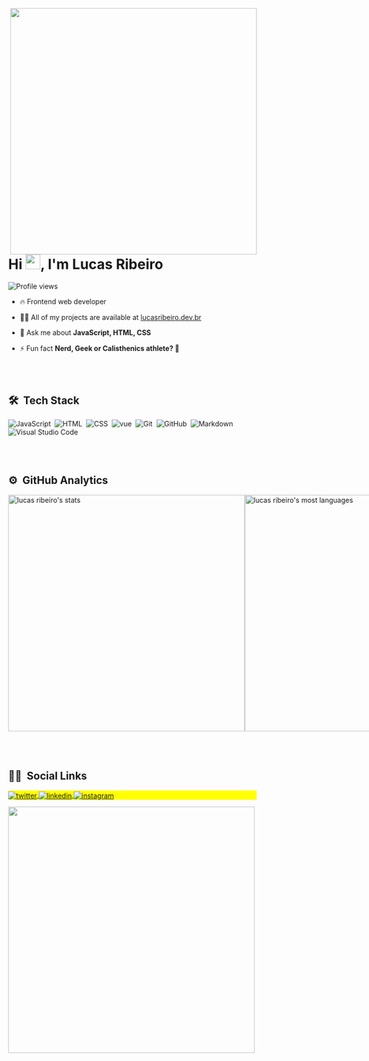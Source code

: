 
<img align="right" height="500em" src="https://pbs.twimg.com/media/FDR-rBhXIAEE3e3?format=jpg&name=medium"/>
<h1 align="left">Hi <img src="https://raw.githubusercontent.com/kaueMarques/kaueMarques/master/hi.gif" width="30px">, I'm Lucas Ribeiro</h1>
<p align="left"> <img src="https://komarev.com/ghpvc/?username=lukinhas711&color=blue" alt="Profile views" /> </p>

- 🔥 Frontend web developer

- 👨‍💻 All of my projects are available at [lucasribeiro.dev.br](https://lucasribeiro.dev.br)

- 💬 Ask me about **JavaScript, HTML, CSS**

- ⚡ Fun fact **Nerd, Geek or Calisthenics athlete? 🤷**

<br><br>

## 🛠 &nbsp;Tech Stack

![JavaScript](https://img.shields.io/badge/-JavaScript-05122A?style=flat&logo=javascript)&nbsp;
![HTML](https://img.shields.io/badge/-HTML-05122A?style=flat&logo=HTML5)&nbsp;
![CSS](https://img.shields.io/badge/-CSS-05122A?style=flat&logo=CSS3&logoColor=1572B6)&nbsp;
![vue](https://img.shields.io/badge/-Vue.js-05122A?style=flat&logo=vue.js)&nbsp;
![Git](https://img.shields.io/badge/-Git-05122A?style=flat&logo=git)&nbsp;
![GitHub](https://img.shields.io/badge/-GitHub-05122A?style=flat&logo=github)&nbsp;
![Markdown](https://img.shields.io/badge/-Markdown-05122A?style=flat&logo=markdown)&nbsp;
![Visual Studio Code](https://img.shields.io/badge/-Visual%20Studio%20Code-05122A?style=flat&logo=visual-studio-code&logoColor=007ACC)&nbsp;

<br><br>

## ⚙️ &nbsp;GitHub Analytics

<p style="display: flex;" align="left">
  <img width="480em" src="https://github-readme-stats.vercel.app/api?username=lukinhas711&show_icons=true&theme=prussian" alt="lucas ribeiro's stats"/>
  <img width="480em" src="https://github-readme-stats.vercel.app/api/top-langs/?username=lukinhas711&layout=compact&langs_count=7&theme=prussian" alt="lucas ribeiro's most languages"/>
</p>


<br><br>

## 👨‍🚀 &nbsp;Social Links

<p align="left" style="background:yellow">

<a href="https://twitter.com/luskadev" target="_blank">
  <img align="center" src="https://img.shields.io/badge/-luskadev-05122A?style=flat&logo=twitter" alt="twitter"/>  
</a>
<a href="https://linkedin.com/in/lucasribeirolr" target="_blank">
  <img align="center" src="https://img.shields.io/badge/-lucasribeiro-05122A?style=flat&logo=linkedin" alt="linkedin"/>
</a>
<a href="https://instagram.com/lks.711" target="_blank">
 <img align="center" src="https://img.shields.io/badge/-lks.711-05122A?style=flat&logo=instagram" alt="instagram"/>
</a>
<!-- <a href="https://youtube.com/" target="_blank">
 <img align="center" src="https://img.shields.io/badge/-user-05122A?style=flat&logo=youtube" alt="youtube"/>
</a> -->
</p>

<img width="500em" src="https://github-readme-twitter-gazf.vercel.app/api?id=luskadev&layout=wide&show_reply=off&show_retweet=off" />


<!--
**maykbrito/maykbrito** is a ✨ _special_ ✨ repository because its `README.md` (this file) appears on your GitHub profile.

Here are some ideas to get you started:

- 🔭 I’m currently working on ...
- 🌱 I’m currently learning ...
- 👯 I’m looking to collaborate on ...
- 🤔 I’m looking for help with ...
- 💬 Ask me about ...
- 📫 How to reach me: ...
- 😄 Pronouns: ...
- ⚡ Fun fact: ...
-->
